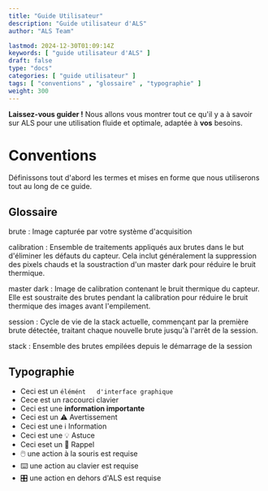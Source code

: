 ```yaml
---
title: "Guide Utilisateur"
description: "Guide utilisateur d'ALS"
author: "ALS Team"

lastmod: 2024-12-30T01:09:14Z
keywords: [ "guide utilisateur d'ALS" ]
draft: false
type: "docs"
categories: [ "guide utilisateur" ]
tags: [ "conventions" , "glossaire" , "typographie" ]
weight: 300
---
```


**Laissez-vous guider !** Nous allons vous montrer tout ce qu'il y a à savoir sur ALS pour une utilisation fluide et
optimale, adaptée à **vos** besoins.

# Conventions

Définissons tout d'abord les termes et mises en forme que nous utiliserons tout au long de ce guide.

## Glossaire

brute
: Image capturée par votre système d'acquisition

calibration
: Ensemble de traitements appliqués aux brutes dans le but d'éliminer les défauts du capteur. Cela inclut généralement
la suppression des pixels chauds et la soustraction d'un master dark pour réduire le bruit thermique.

master dark
: Image de calibration contenant le bruit thermique du capteur. Elle est soustraite des brutes pendant la calibration 
pour réduire le bruit thermique des images avant l'empilement.

session
: Cycle de vie de la stack actuelle, commençant par la première brute détectée, traitant chaque nouvelle brute jusqu'à
l'arrêt de la session.

stack
: Ensemble des brutes empilées depuis le démarrage de la session

## Typographie

- Ceci est un `élémént   d'interface graphique`
- Cece est un <span class="als-ks">raccourci clavier</span>
- Ceci est une **information importante**
- Ceci est un ⚠️ Avertissement
- Ceci est une ℹ️ Information
- Ceci est une 💡 Astuce
- Ceci eset un 🧠 Rappel
- 🖱️ une action à la souris est requise
- ⌨️ une action au clavier est requise
- 🎛️ une action en dehors d'ALS est requise

